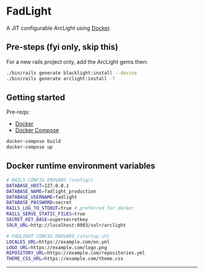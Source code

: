 # FadLight

A JIT configurable ArcLight using [Docker](https://www.docker.com).

## Pre-steps (fyi only, skip this)

For a new rails project only, add the ArcLight gems then:

```bash
./bin/rails generate blacklight:install --devise
./bin/rails generate arclight:install -f
```

## Getting started

Pre-reqs:

- [Docker](https://www.docker.com)
- [Docker Compose](https://docs.docker.com/compose)

```bash
docker-compose build
docker-compose up
```

## Docker runtime environment variables

```bash
# RAILS CONFIG ENVVARS (config/)
DATABASE_HOST=127.0.0.1
DATABASE_NAME=fadlight_production
DATABASE_USERNAME=fadlight
DATABASE_PASSWORD=secret
RAILS_LOG_TO_STDOUT=true # preferred for docker
RAILS_SERVE_STATIC_FILES=true
SECRET_KEY_BASE=supersecretkey
SOLR_URL=http://localhost:8983/solr/arclight

# FADLIGHT CONFIG ENVVARS (startup.sh)
LOCALES_URL=https://example.com/en.yml
LOGO_URL=https://example.com/logo.png
REPOSITORY_URL=https://example.com/repositories.yml
THEME_CSS_URL=https://example.com/theme.css
```

---
